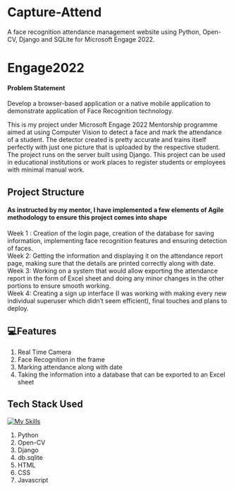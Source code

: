 # Capture-Attend
A face recognition attendance management website using Python, Open-CV, Django and SQLite for Microsoft Engage 2022.

# Engage2022
 #### Problem Statement
Develop a browser-based application or a native mobile application to demonstrate application of Face Recognition technology. <br>

 This is my project under Microsoft Engage 2022 Mentorship programme aimed at using Computer Vision to detect a face and mark the attendance of a student. The detector created is pretty   accurate and trains itself perfectly with just one picture that is uploaded by the respective student. The project runs on the server built using Django.
 This project can be used in educational institutions or work places to register students or employees with minimal manual work.
 
 ## Project Structure
  #### As instructed by my mentor, I have implemented a few elements of Agile methodology to ensure this project comes into shape
  Week 1 : Creation of the login page, creation of the database for saving information, implementing face recognition features and ensuring detection of faces.
  <br> Week 2: Getting the information and displaying it on the attendance report page, making sure that the details are printed correctly along with date.
<br> Week 3: Working on a system that would allow exporting the attendance report in the form of Excel sheet and doing any minor changes in the other portions to ensure smooth working.
<br> Week 4: Creating a sign up interface (I was working with making every new individual superuser which didn’t seem efficient), final touches and plans to deploy.

 ## 💻Features
 1. Real Time Camera
 2. Face Recognition in the frame
 3. Marking attendance along with date
4. Taking the information into a database that can be exported to an Excel sheet

 ## Tech Stack Used
 [![My Skills](https://skills.thijs.gg/icons?i=python,js,html,css,django)](https://skills.thijs.gg)
 1. Python 
 2. Open-CV
 3. Django
 4. db.sqlite
 5. HTML
 6. CSS
 7. Javascript 
